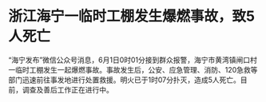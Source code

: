 

# 浙江海宁一临时工棚发生爆燃事故，致5人死亡

“海宁发布”微信公众号消息，6月1日0时01分接到群众报警，海宁市黄湾镇闸口村一临时工棚发生一起爆燃事故。事故发生后，公安、应急管理、消防、120急救等部门迅速前往事发地进行处置救援。明火已于1时07分扑灭，造成5人死亡。目前，调查及善后工作正在进行中。

